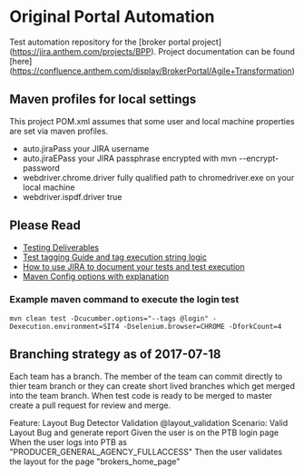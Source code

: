 # Original Portal Automation
Test automation repository for the [broker portal project] (https://jira.anthem.com/projects/BPP). Project documentation can be found [here] (https://confluence.anthem.com/display/BrokerPortal/Agile+Transformation)

## Maven profiles for local settings
This project POM.xml assumes that some user and local machine properties are set via maven profiles.
+ auto.jiraPass  your JIRA username
+ auto.jiraEPass your JIRA passphrase encrypted with mvn --encrypt-password
+ webdriver.chrome.driver fully qualified path to chromedriver.exe on your local machine
+ webdriver.ispdf.driver  true

## Please Read
+ [Testing Deliverables ](https://confluence.anthem.com/display/QE/Testing+Deliverables)
+ [Test tagging Guide and tag execution string logic](https://confluence.anthem.com/display/QE/Tagging+Guide)
+ [How to use JIRA to document your tests and test execution](https://confluence.anthem.com/display/QE/Xray)
+ [Maven Config options with explanation](https://confluence.anthem.com/display/QE/Maven+Configuration+Options)

### Example maven command to execute the login test
`mvn clean test -Dcucumber.options="--tags @login" -Dexecution.environment=SIT4 -Dselenium.browser=CHROME -DforkCount=4`

## Branching strategy as of 2017-07-18
Each team has a branch. The member of the team can commit directly to thier team branch or they can create short lived branches which get merged into the team branch. When test code is ready to be merged to master create a pull request for review and merge.


Feature: Layout Bug Detector Validation
  @layout_validation
  Scenario: Valid Layout Bug and generate report
    Given the user is on the PTB login page
    When  the user logs into PTB as "PRODUCER_GENERAL_AGENCY_FULLACCESS"
    Then the user validates the layout for the page "brokers_home_page"
